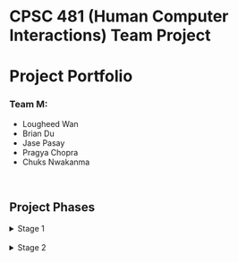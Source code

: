 # CPSC 481 (Human Computer Interactions) Team Project

# Project Portfolio

### Team M:
- Lougheed Wan
- Brian Du
- Jase Pasay
- Pragya Chopra
- Chuks Nwakanma
<br/>

## Project Phases
<details>
<summary>Stage 1</summary>
<br>
In stage 1 we developed our team contract, which provided us guidelines on acceptable behaviour within our Team.

The link to our Team Contract: [Team Contract](../Stage_one/TeamM_TeamContractHandout.pdf)
<br/><br/>
We also prepared a project proposal with potential project ideas. We came up with roughly 10-15 ideas and narrowed it down to 3.
<br/>
The 3 are listed on this doc: [Team Proposal](../Stage_one/CPSC_481_Team_Proposal.pdf)
</details>

<br/>
<details>
<summary>Stage 2</summary>

For this iteration, we were tasked with solidifying a single idea, in which we chose our game matchmaking pick from iteration 1 and we were also tasked
with implementing user research methods to get information on what our potential clients would want.
<br/>
We then put it all in a report: [Stage 2 Report](../Stage_two/Stage_2.pdf)

</details>
